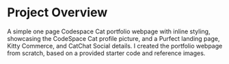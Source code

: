 # Project Overview
A simple one page Codespace Cat portfolio webpage with inline styling, showcasing the CodeSpace Cat profile picture, and a Purfect landing page, Kitty Commerce, and CatChat Social details. I created the portfolio webpage from scratch, based on a provided starter code and reference images. 
